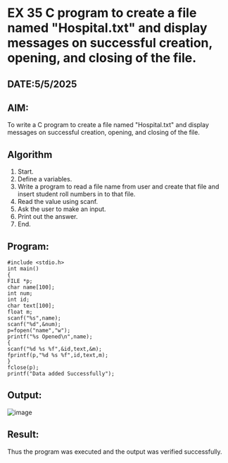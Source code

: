 # EX 35 C program to create a file named "Hospital.txt" and display messages on successful creation, opening, and closing of the file.
## DATE:5/5/2025
## AIM:
To write a C program to create a file named "Hospital.txt" and display messages on successful creation, opening, and closing of the file.

## Algorithm
1. Start. 
2. Define a variables. 
3. Write a program to read a file name from user and create that file and insert student 
roll numbers in to that file. 
4. Read the value using scanf. 
5. Ask the user to make an input. 
6. Print out the answer. 
7. End.    

## Program:
```
#include <stdio.h> 
int main() 
{ 
FILE *p; 
char name[100]; 
int num; 
int id; 
char text[100]; 
float m; 
scanf("%s",name); 
scanf("%d",&num); 
p=fopen("name","w"); 
printf("%s Opened\n",name); 
{ 
scanf("%d %s %f",&id,text,&m); 
fprintf(p,"%d %s %f",id,text,m); 
} 
fclose(p); 
printf("Data added Successfully"); 
```

## Output:
![image](https://github.com/user-attachments/assets/551f4db0-5644-4dd8-b9c9-6384b30f6994)

## Result:
Thus the program was executed and the output was verified successfully.
